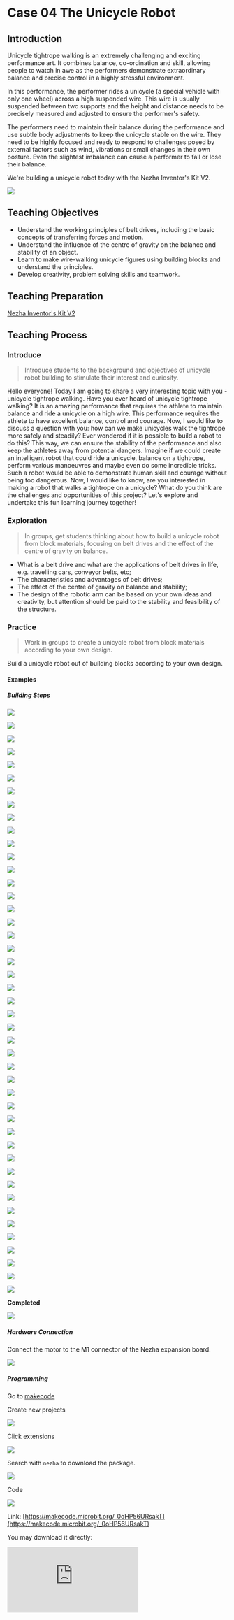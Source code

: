 ﻿---
sidebar_position: 5
---

# Case 04 The Unicycle Robot

## Introduction

Unicycle tightrope walking is an extremely challenging and exciting performance art. It combines balance, co-ordination and skill, allowing people to watch in awe as the performers demonstrate extraordinary balance and precise control in a highly stressful environment.

In this performance, the performer rides a unicycle (a special vehicle with only one wheel) across a high suspended wire. This wire is usually suspended between two supports and the height and distance needs to be precisely measured and adjusted to ensure the performer's safety.

The performers need to maintain their balance during the performance and use subtle body adjustments to keep the unicycle stable on the wire. They need to be highly focused and ready to respond to challenges posed by external factors such as wind, vibrations or small changes in their own posture. Even the slightest imbalance can cause a performer to fall or lose their balance.

We're building a unicycle robot today with the Nezha Inventor's Kit V2.

![](https://wiki-media-ef.oss-cn-hongkong.aliyuncs.com//images/nezha-inventors-kit-v2-case-04-01.png)

## Teaching Objectives

- Understand the working principles of belt drives, including the basic concepts of transferring forces and motion.
- Understand the influence of the centre of gravity on the balance and stability of an object.
- Learn to make wire-walking unicycle figures using building blocks and understand the principles.
- Develop creativity, problem solving skills and teamwork.

## Teaching Preparation

[Nezha Inventor's Kit V2](https://www.elecfreaks.com/nezha-inventor-s-kit-v2-for-micro-bit.html)


## Teaching Process

### Introduce

>Introduce students to the background and objectives of unicycle robot building to stimulate their interest and curiosity.

Hello everyone! Today I am going to share a very interesting topic with you - unicycle tightrope walking. Have you ever heard of unicycle tightrope walking? It is an amazing performance that requires the athlete to maintain balance and ride a unicycle on a high wire. This performance requires the athlete to have excellent balance, control and courage.
Now, I would like to discuss a question with you: how can we make unicycles walk the tightrope more safely and steadily? Ever wondered if it is possible to build a robot to do this? This way, we can ensure the stability of the performance and also keep the athletes away from potential dangers.
Imagine if we could create an intelligent robot that could ride a unicycle, balance on a tightrope, perform various manoeuvres and maybe even do some incredible tricks. Such a robot would be able to demonstrate human skill and courage without being too dangerous.
Now, I would like to know, are you interested in making a robot that walks a tightrope on a unicycle? What do you think are the challenges and opportunities of this project? Let's explore and undertake this fun learning journey together!

### Exploration

>In groups, get students thinking about how to build a unicycle robot from block materials, focusing on belt drives and the effect of the centre of gravity on balance.

- What is a belt drive and what are the applications of belt drives in life, e.g. travelling cars, conveyor belts, etc;
- The characteristics and advantages of belt drives;
- The effect of the centre of gravity on balance and stability;
- The design of the robotic arm can be based on your own ideas and creativity, but attention should be paid to the stability and feasibility of the structure.

### Practice

>Work in groups to create a unicycle robot from block materials according to your own design.

Build a unicycle robot out of building blocks according to your own design.



#### Examples 

##### Building Steps

![](https://wiki-media-ef.oss-cn-hongkong.aliyuncs.com//images/nezha-inventors-kit-v2-step-04-01.png)

![](https://wiki-media-ef.oss-cn-hongkong.aliyuncs.com//images/nezha-inventors-kit-v2-step-04-02.png)

![](https://wiki-media-ef.oss-cn-hongkong.aliyuncs.com//images/nezha-inventors-kit-v2-step-04-03.png)

![](https://wiki-media-ef.oss-cn-hongkong.aliyuncs.com//images/nezha-inventors-kit-v2-step-04-04.png)

![](https://wiki-media-ef.oss-cn-hongkong.aliyuncs.com//images/nezha-inventors-kit-v2-step-04-05.png)

![](https://wiki-media-ef.oss-cn-hongkong.aliyuncs.com//images/nezha-inventors-kit-v2-step-04-06.png)

![](https://wiki-media-ef.oss-cn-hongkong.aliyuncs.com//images/nezha-inventors-kit-v2-step-04-07.png)

![](https://wiki-media-ef.oss-cn-hongkong.aliyuncs.com//images/nezha-inventors-kit-v2-step-04-08.png)

![](https://wiki-media-ef.oss-cn-hongkong.aliyuncs.com//images/nezha-inventors-kit-v2-step-04-09.png)

![](https://wiki-media-ef.oss-cn-hongkong.aliyuncs.com//images/nezha-inventors-kit-v2-step-04-10.png)

![](https://wiki-media-ef.oss-cn-hongkong.aliyuncs.com//images/nezha-inventors-kit-v2-step-04-11.png)

![](https://wiki-media-ef.oss-cn-hongkong.aliyuncs.com//images/nezha-inventors-kit-v2-step-04-12.png)

![](https://wiki-media-ef.oss-cn-hongkong.aliyuncs.com//images/nezha-inventors-kit-v2-step-04-13.png)

![](https://wiki-media-ef.oss-cn-hongkong.aliyuncs.com//images/nezha-inventors-kit-v2-step-04-14.png)

![](https://wiki-media-ef.oss-cn-hongkong.aliyuncs.com//images/nezha-inventors-kit-v2-step-04-15.png)

![](https://wiki-media-ef.oss-cn-hongkong.aliyuncs.com//images/nezha-inventors-kit-v2-step-04-16.png)

![](https://wiki-media-ef.oss-cn-hongkong.aliyuncs.com//images/nezha-inventors-kit-v2-step-04-17.png)

![](https://wiki-media-ef.oss-cn-hongkong.aliyuncs.com//images/nezha-inventors-kit-v2-step-04-18.png)

![](https://wiki-media-ef.oss-cn-hongkong.aliyuncs.com//images/nezha-inventors-kit-v2-step-04-19.png)

![](https://wiki-media-ef.oss-cn-hongkong.aliyuncs.com//images/nezha-inventors-kit-v2-step-04-20.png)

![](https://wiki-media-ef.oss-cn-hongkong.aliyuncs.com//images/nezha-inventors-kit-v2-step-04-21.png)

![](https://wiki-media-ef.oss-cn-hongkong.aliyuncs.com//images/nezha-inventors-kit-v2-step-04-22.png)

![](https://wiki-media-ef.oss-cn-hongkong.aliyuncs.com//images/nezha-inventors-kit-v2-step-04-23.png)

![](https://wiki-media-ef.oss-cn-hongkong.aliyuncs.com//images/nezha-inventors-kit-v2-step-04-24.png)

![](https://wiki-media-ef.oss-cn-hongkong.aliyuncs.com//images/nezha-inventors-kit-v2-step-04-25.png)

![](https://wiki-media-ef.oss-cn-hongkong.aliyuncs.com//images/nezha-inventors-kit-v2-step-04-26.png)

![](https://wiki-media-ef.oss-cn-hongkong.aliyuncs.com//images/nezha-inventors-kit-v2-step-04-27.png)

![](https://wiki-media-ef.oss-cn-hongkong.aliyuncs.com//images/nezha-inventors-kit-v2-step-04-28.png)

![](https://wiki-media-ef.oss-cn-hongkong.aliyuncs.com//images/nezha-inventors-kit-v2-step-04-29.png)

![](https://wiki-media-ef.oss-cn-hongkong.aliyuncs.com//images/nezha-inventors-kit-v2-step-04-30.png)

![](https://wiki-media-ef.oss-cn-hongkong.aliyuncs.com//images/nezha-inventors-kit-v2-step-04-31.png)

![](https://wiki-media-ef.oss-cn-hongkong.aliyuncs.com//images/nezha-inventors-kit-v2-step-04-32.png)

![](https://wiki-media-ef.oss-cn-hongkong.aliyuncs.com//images/nezha-inventors-kit-v2-step-04-33.png)

![](https://wiki-media-ef.oss-cn-hongkong.aliyuncs.com//images/nezha-inventors-kit-v2-step-04-34.png)

![](https://wiki-media-ef.oss-cn-hongkong.aliyuncs.com//images/nezha-inventors-kit-v2-step-04-35.png)

![](https://wiki-media-ef.oss-cn-hongkong.aliyuncs.com//images/nezha-inventors-kit-v2-step-04-36.png)

![](https://wiki-media-ef.oss-cn-hongkong.aliyuncs.com//images/nezha-inventors-kit-v2-step-04-37.png)

![](https://wiki-media-ef.oss-cn-hongkong.aliyuncs.com//images/nezha-inventors-kit-v2-step-04-38.png)

![](https://wiki-media-ef.oss-cn-hongkong.aliyuncs.com//images/nezha-inventors-kit-v2-step-04-39.png)

![](https://wiki-media-ef.oss-cn-hongkong.aliyuncs.com//images/nezha-inventors-kit-v2-step-04-40.png)

![](https://wiki-media-ef.oss-cn-hongkong.aliyuncs.com//images/nezha-inventors-kit-v2-step-04-41.png)

![](https://wiki-media-ef.oss-cn-hongkong.aliyuncs.com//images/nezha-inventors-kit-v2-step-04-42.png)

![](https://wiki-media-ef.oss-cn-hongkong.aliyuncs.com//images/nezha-inventors-kit-v2-step-04-43.png)

![](https://wiki-media-ef.oss-cn-hongkong.aliyuncs.com//images/nezha-inventors-kit-v2-step-04-44.png)

![](https://wiki-media-ef.oss-cn-hongkong.aliyuncs.com//images/nezha-inventors-kit-v2-step-04-45.png)

**Completed**

![](https://wiki-media-ef.oss-cn-hongkong.aliyuncs.com//images/nezha-inventors-kit-v2-case-04-01.png)

##### Hardware Connection

Connect the motor to the M1 connector of the Nezha expansion board.

![](https://wiki-media-ef.oss-cn-hongkong.aliyuncs.com//images/nezha-inventors-kit-v2-case-07-02.png)

##### Programming

Go to [makecode](https://makecode.microbit.org/#)

Create new projects

![](https://wiki-media-ef.oss-cn-hongkong.aliyuncs.com//images/nezha-inventors-kit-v2-case-19-03.png)

Click extensions

![](https://wiki-media-ef.oss-cn-hongkong.aliyuncs.com//images/nezha-inventors-kit-v2-case-19-04.png)



Search with `nezha` to download the package. 

![](https://wiki-media-ef.oss-cn-hongkong.aliyuncs.com//images/nezha-inventors-kit-v2-case-19-06.png)

Code

![](https://wiki-media-ef.oss-cn-hongkong.aliyuncs.com//images/nezha-inventors-kit-v2-case-04-07.png)


Link: [https://makecode.microbit.org/_0oHP56URsakT](https://makecode.microbit.org/_0oHP56URsakT)

You may download it directly:

<div
    style={{
        position: 'relative',
        paddingBottom: '60%',
        overflow: 'hidden',
    }}
>
    <iframe
        src="https://makecode.microbit.org/_0oHP56URsakT"
        frameborder="0"
        sandbox="allow-popups allow-forms allow-scripts allow-same-origin"
        style={{
            position: 'absolute',
            width: '100%',
            height: '100%',
        }}
    />
</div>


### Demonstration

>Present in groups and have each group's robot start walking the tightrope and compare the results and effectiveness of each group.

#### Result


Press the A button on the micro:bit to start the robot riding, press the B button on the micro:bit to stop the robot riding.

![](https://wiki-media-ef.oss-cn-hongkong.aliyuncs.com//images/nezha-inventors-kit-v2-case-04.gif)

###  Reflection

>Share in groups so that students in each group can share their production process and insights, summarise the problems and solutions they encountered, and evaluate their strengths and weaknesses.
